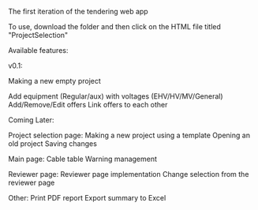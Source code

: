 The first iteration of the tendering web app
 
To use, download the folder and then click on the HTML file titled "ProjectSelection"

Available features: 

v0.1: 

Making a new empty project 

Add equipment (Regular/aux) with voltages (EHV/HV/MV/General)
Add/Remove/Edit offers 
Link offers to each other

Coming Later: 

Project selection page: 
Making a new project using a template
Opening an old project
Saving changes

Main page: 
Cable table
Warning management

Reviewer page: 
Reviewer page implementation
Change selection from the reviewer page 

Other: 
Print PDF report 
Export summary to Excel



